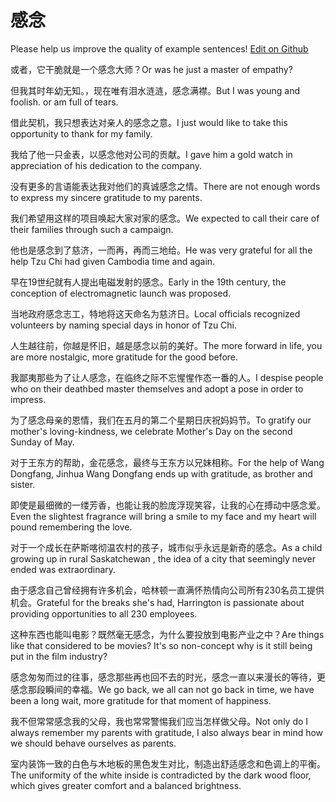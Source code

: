 # 感念

Please help us improve the quality of example sentences! [Edit on Github](https://github.com/jiyushe/jiyu-example-sentence-source/blob/main/chinese/gannian.md)

<p><span class="chinese">或者，它干脆就是一个感念大师？</span><span class="english">Or was he just a master of empathy?</span></p>

<p><span class="chinese">但我其时年幼无知。，现在唯有泪水涟涟，感念满襟。</span><span class="english">But I was young and foolish. or am full of tears.</span></p>

<p><span class="chinese">借此契机，我只想表达对亲人的感念之意。</span><span class="english">I just would like to take this opportunity to thank for my family.</span></p>

<p><span class="chinese">我给了他一只金表，以感念他对公司的贡献。</span><span class="english">I gave him a gold watch in appreciation of his dedication to the company.</span></p>

<p><span class="chinese">没有更多的言语能表达我对他们的真诚感念之情。</span><span class="english">There are not enough words to express my sincere gratitude to my parents.</span></p>

<p><span class="chinese">我们希望用这样的项目唤起大家对家的感念。</span><span class="english">We expected to call their care of their families through such a campaign.</span></p>

<p><span class="chinese">他也是感念到了慈济，一而再，再而三地给。</span><span class="english">He was very grateful for all the help Tzu Chi had given Cambodia time and again.</span></p>

<p><span class="chinese">早在19世纪就有人提出电磁发射的感念。</span><span class="english">Early in the 19th century, the conception of electromagnetic launch was proposed.</span></p>

<p><span class="chinese">当地政府感念志工，特地将这天命名为慈济日。</span><span class="english">Local officials recognized volunteers by naming special days in honor of Tzu Chi.</span></p>

<p><span class="chinese">人生越往前，你越是怀旧，越是感念以前的美好。</span><span class="english">The more forward in life, you are more nostalgic, more gratitude for the good before.</span></p>

<p><span class="chinese">我鄙夷那些为了让人感念，在临终之际不忘惺惺作态一番的人。</span><span class="english">I despise people who on their deathbed master themselves and adopt a pose in order to impress.</span></p>

<p><span class="chinese">为了感念母亲的恩情，我们在五月的第二个星期日庆祝妈妈节。</span><span class="english">To gratify our mother's loving-kindness, we celebrate Mother's Day on the second Sunday of May.</span></p>

<p><span class="chinese">对于王东方的帮助，金花感念，最终与王东方以兄妹相称。</span><span class="english">For the help of Wang Dongfang, Jinhua Wang Dongfang ends up with gratitude, as brother and sister.</span></p>

<p><span class="chinese">即使是最细微的一缕芳香，也能让我的脸庞浮现笑容，让我的心在搏动中感念爱。</span><span class="english">Even the slightest fragrance will bring a smile to my face and my heart will pound remembering the love.</span></p>

<p><span class="chinese">对于一个成长在萨斯喀彻温农村的孩子，城市似乎永远是新奇的感念。</span><span class="english">As a child growing up in rural Saskatchewan , the idea of a city that seemingly never ended was extraordinary.</span></p>

<p><span class="chinese">由于感念自己曾经拥有许多机会，哈林顿一直满怀热情向公司所有230名员工提供机会。</span><span class="english">Grateful for the breaks she's had, Harrington is passionate about providing opportunities to all 230 employees.</span></p>

<p><span class="chinese">这种东西也能叫电影？既然毫无感念，为什么要投放到电影产业之中？</span><span class="english">Are things like that considered to be movies? It's so non-concept why is it still being put in the film industry?</span></p>

<p><span class="chinese">感念匆匆而过的往事，感念那些再也回不去的时光，感念一直以来漫长的等待，更感念那段瞬间的幸福。</span><span class="english">We go back, we all can not go back in time, we have been a long wait, more gratitude for that moment of happiness.</span></p>

<p><span class="chinese">我不但常常感念我的父母，我也常常警惕我们应当怎样做父母。</span><span class="english">Not only do I always remember my parents with gratitude, I also always bear in mind how we should behave ourselves as parents.</span></p>

<p><span class="chinese">室内装饰一致的白色与木地板的黑色发生对比，制造出舒适感念和色调上的平衡。</span><span class="english">The uniformity of the white inside is contradicted by the dark wood floor, which gives greater comfort and a balanced brightness.</span></p>

